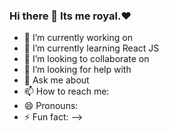 ### Hi there 👋 Its me royal.❤


- 🔭 I’m currently working on 
- 🌱 I’m currently learning React JS
- 👯 I’m looking to collaborate on
- 🤔 I’m looking for help with 
- 💬 Ask me about 
- 📫 How to reach me: 
- 😄 Pronouns: 
- ⚡ Fun fact: 
-->
